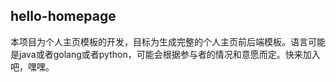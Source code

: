 ## hello-homepage

本项目为个人主页模板的开发，目标为生成完整的个人主页前后端模板。语言可能是java或者golang或者python，可能会根据参与者的情况和意愿而定。快来加入吧，嘿嘿。
